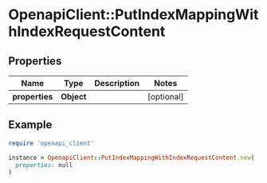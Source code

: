 # OpenapiClient::PutIndexMappingWithIndexRequestContent

## Properties

| Name | Type | Description | Notes |
| ---- | ---- | ----------- | ----- |
| **properties** | **Object** |  | [optional] |

## Example

```ruby
require 'openapi_client'

instance = OpenapiClient::PutIndexMappingWithIndexRequestContent.new(
  properties: null
)
```

